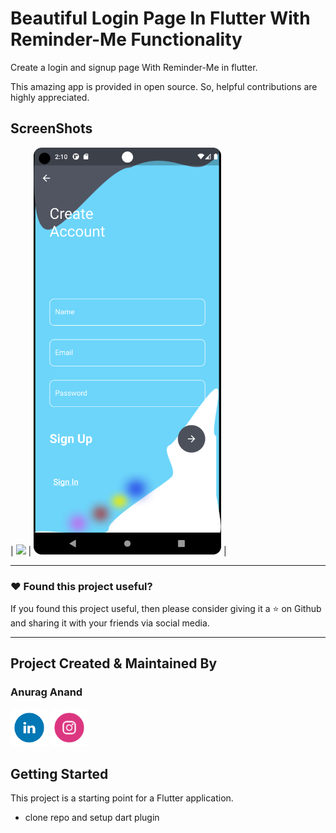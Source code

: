 # Beautiful Login Page In Flutter With Reminder-Me Functionality

Create a login and signup page With Reminder-Me in flutter.

This amazing app is provided in open source. So, helpful contributions are highly appreciated.

## ScreenShots


| <img src="screenshots/loginn.jpg"  width="300"/> | <img src="screenshots/registerr.jpg" width="300"/>  |

---

### :heart: Found this project useful?

If you found this project useful, then please consider giving it a :star: on Github and sharing it with your friends via social media.

---

## Project Created & Maintained By

### Anurag Anand


<a href="https://www.linkedin.com/in/anurag-anand-a51625273/"><img src="https://github.com/aritraroy/social-icons/blob/master/linkedin-icon.png?raw=true" width="60"></a>
<a href="https://www.instagram.com/aanurag_ssingh/"><img src="https://github.com/aritraroy/social-icons/blob/master/instagram-icon.png?raw=true" width="60"></a>



## Getting Started

This project is a starting point for a Flutter application.

- clone repo and setup dart plugin


